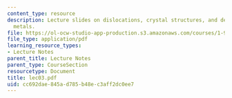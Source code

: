 ```yaml
---
content_type: resource
description: Lecture slides on dislocations, crystal structures, and deformation of
  metals.
file: https://ol-ocw-studio-app-production.s3.amazonaws.com/courses/1-978-from-nano-to-macro-introduction-to-atomistic-modeling-techniques-january-iap-2007/cc692dae845ad785b48ec3aff2dc0ee7_lec03.pdf
file_type: application/pdf
learning_resource_types:
- Lecture Notes
parent_title: Lecture Notes
parent_type: CourseSection
resourcetype: Document
title: lec03.pdf
uid: cc692dae-845a-d785-b48e-c3aff2dc0ee7
---
```


